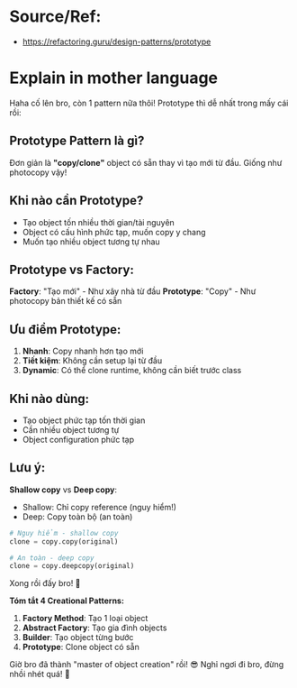 # Source/Ref: 
- https://refactoring.guru/design-patterns/prototype

# Explain in mother language
Haha cố lên bro, còn 1 pattern nữa thôi! Prototype thì dễ nhất trong mấy cái rồi:

## Prototype Pattern là gì?
Đơn giản là **"copy/clone"** object có sẵn thay vì tạo mới từ đầu. Giống như photocopy vậy!

## Khi nào cần Prototype?
- Tạo object tốn nhiều thời gian/tài nguyên
- Object có cấu hình phức tạp, muốn copy y chang
- Muốn tạo nhiều object tương tự nhau

## Prototype vs Factory:

**Factory**: "Tạo mới" - Như xây nhà từ đầu
**Prototype**: "Copy" - Như photocopy bản thiết kế có sẵn

## Ưu điểm Prototype:

1. **Nhanh**: Copy nhanh hơn tạo mới
2. **Tiết kiệm**: Không cần setup lại từ đầu
3. **Dynamic**: Có thể clone runtime, không cần biết trước class

## Khi nào dùng:

- Tạo object phức tạp tốn thời gian
- Cần nhiều object tương tự
- Object configuration phức tạp

## Lưu ý:

**Shallow copy** vs **Deep copy**:
- Shallow: Chỉ copy reference (nguy hiểm!)
- Deep: Copy toàn bộ (an toàn)

```python
# Nguy hiểm - shallow copy
clone = copy.copy(original)  

# An toàn - deep copy  
clone = copy.deepcopy(original)
```

Xong rồi đấy bro! 🎉 

**Tóm tắt 4 Creational Patterns:**
1. **Factory Method**: Tạo 1 loại object
2. **Abstract Factory**: Tạo gia đình objects
3. **Builder**: Tạo object từng bước
4. **Prototype**: Clone object có sẵn

Giờ bro đã thành "master of object creation" rồi! 😎 Nghỉ ngơi đi bro, đừng nhồi nhét quá! 🛌